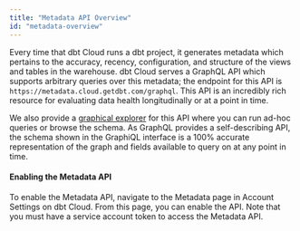 ```yaml
---
title: "Metadata API Overview"
id: "metadata-overview"
---
```


Every time that dbt Cloud runs a dbt project, it generates metadata which pertains to the accuracy, recency, configuration, and structure of the views and tables in the warehouse. dbt Cloud serves a GraphQL API which supports arbitrary queries over this metadata; the endpoint for this API is `https://metadata.cloud.getdbt.com/graphql`. This API is an incredibly rich resource for evaluating data health longitudinally or at a point in time.

We also provide a [graphical explorer](https://metadata.cloud.getdbt.com/graphiql) for this API where you can run ad-hoc queries or browse the schema. As GraphQL provides a self-describing API, the schema shown in the GraphiQL interface is a 100% accurate representation of the graph and fields available to query on at any point in time.

#### Enabling the Metadata API

To enable the Metadata API, navigate to the Metadata page in Account Settings on dbt Cloud. From this page, you can enable the API. Note that you must have a service account token to access the Metadata API.
